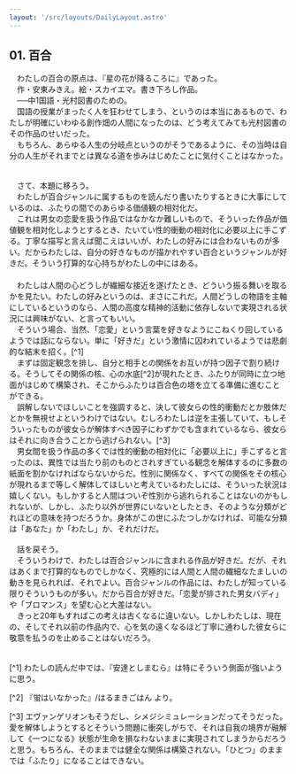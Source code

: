 ```yaml
---
layout: '/src/layouts/DailyLayout.astro'
---
```


## 01. 百合

　わたしの百合の原点は、『星の花が降るころに』であった。
<br>　作・安東みきえ。絵・スカイエマ。書き下ろし作品。
<br>　──中1国語・光村図書のための。
<br>　国語の授業がまったく人を狂わせてしまう、というのは本当にあるもので、わたしが明確にいわゆる創作畑の人間になったのは、どう考えてみても光村図書のその作品のせいだった。
<br>　もちろん、あらゆる人生の分岐点というのがそうであるように、その当時は自分の人生がそれまでとは異なる道を歩みはじめたことに気付くことはなかった。
<br><br><br>　さて、本題に移ろう。
<br>　わたしが百合ジャンルに属するものを読んだり書いたりするときに大事にしているのは、ふたりの間でのあらゆる価値観の相対化だ。
<br>　これは男女の恋愛を扱う作品ではなかなか難しいもので、そういった作品が価値観を相対化しようとするとき、たいてい性的衝動の相対化に必要以上に手こずる。丁寧な描写と言えば聞こえはいいが、わたしの好みには合わないものが多い。だからわたしは、自分の好きなものが描かれやすい百合というジャンルが好きだ。そういう打算的な心持ちがわたしの中にはある。
<br>　
<br>　わたしは人間の心どうしが繊細な接近を遂げたとき、どういう振る舞いを取るかを見たい。わたしの好みというのは、まさにこれだ。人間どうしの物語を主軸にしているというのなら、人間の高度な精神的活動に依存しないで実現される状況には興味がない、と言ってもいい。
<br>　そういう場合、当然、「恋愛」という言葉を好きなようにこねくり回しているようでは話にならない。単に「好きだ」という激情に囚われているようでは悲劇的な結末を招く。[^1]
<br>　まずは固定観念を排し、自分と相手との関係をお互いが持つ因子で割り続ける。そうしてその関係の核、心の水底[^2]が現れたとき、ふたりが同時に立つ地面がはじめて構築され、そこからふたりは百合色の塔を立てる準備に進むことができる。
<br>　誤解しないでほしいことを強調すると、決して彼女らの性的衝動だとか肢体だとかを無視せよというわけではない。むしろわたしは逆を主張していて、もしそういったものが彼女らが解体すべき因子にわずかでも含まれているなら、彼女らはそれに向き合うことから逃げられない。[^3]
<br>　男女間を扱う作品の多くでは性的衝動の相対化に「必要以上に」手こずると言ったのは、異性では当たり前のものとされすぎている観念を解体するのに多数の紙面を割かなければならないからだ。性別に関係なく、すべての関係をその核心が現れるまで等しく解体してほしいと考えているわたしには、そういった状況は嬉しくない。もしかすると人間はついぞ性別から逃れられることはないのかもしれないが、しかし、ふたり以外が世界にいないとしたとき、そのような分類がどれほどの意味を持つだろうか。身体がこの世にふたつしかなければ、可能な分類は「あなた」か「わたし」か、それだけだ。
<br><br>　話を戻そう。
<br>　そういうわけで、わたしは百合ジャンルに含まれる作品が好きだ。だが、それはあくまで打算的なものでしかなく、究極的には人間と人間の繊細なたましいの動きを見られれば、それでよい。百合ジャンルの作品には、わたしが知っている限りそういうものが多い。だから百合が好きだ。「恋愛が排された男女バディ」や「ブロマンス」を望む心と大差はない。
<br>　きっと20年もすればこの考えは古くなるに違いない。しかしわたしは、現在の、そしてそれ以前の作品内で、心を気の遠くなるほど丁寧に通わした彼女らに敬意を払うのを止めることはないだろう。
<br>　

[^1] わたしの読んだ中では、『安達としまむら』は特にそういう側面が強いように思う。

[^2] 『蛍はいなかった』/はるまきごはん より。

[^3] エヴァンゲリオンもそうだし、シメジシミュレーションだってそうだった。愛を解体しようとするとそういう問題に衝突しがちで、それは自我の境界が融解して《一つになる》状態が生命を損なわないままに実現されてしまうからだろうと思う。もちろん、そのままでは健全な関係は構築されない。「ひとつ」のままでは「ふたり」になることはできない。